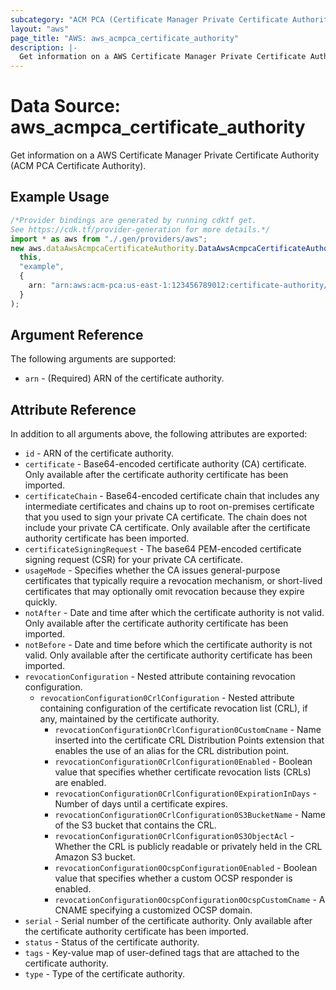 ```yaml
---
subcategory: "ACM PCA (Certificate Manager Private Certificate Authority)"
layout: "aws"
page_title: "AWS: aws_acmpca_certificate_authority"
description: |-
  Get information on a AWS Certificate Manager Private Certificate Authority
---
```


# Data Source: aws\_acmpca\_certificate\_authority

Get information on a AWS Certificate Manager Private Certificate Authority (ACM PCA Certificate Authority).

## Example Usage

```typescript
/*Provider bindings are generated by running cdktf get.
See https://cdk.tf/provider-generation for more details.*/
import * as aws from "./.gen/providers/aws";
new aws.dataAwsAcmpcaCertificateAuthority.DataAwsAcmpcaCertificateAuthority(
  this,
  "example",
  {
    arn: "arn:aws:acm-pca:us-east-1:123456789012:certificate-authority/12345678-1234-1234-1234-123456789012",
  }
);

```

## Argument Reference

The following arguments are supported:

* `arn` - (Required) ARN of the certificate authority.

## Attribute Reference

In addition to all arguments above, the following attributes are exported:

* `id` - ARN of the certificate authority.
* `certificate` - Base64-encoded certificate authority (CA) certificate. Only available after the certificate authority certificate has been imported.
* `certificateChain` - Base64-encoded certificate chain that includes any intermediate certificates and chains up to root on-premises certificate that you used to sign your private CA certificate. The chain does not include your private CA certificate. Only available after the certificate authority certificate has been imported.
* `certificateSigningRequest` - The base64 PEM-encoded certificate signing request (CSR) for your private CA certificate.
* `usageMode` - Specifies whether the CA issues general-purpose certificates that typically require a revocation mechanism, or short-lived certificates that may optionally omit revocation because they expire quickly.
* `notAfter` - Date and time after which the certificate authority is not valid. Only available after the certificate authority certificate has been imported.
* `notBefore` - Date and time before which the certificate authority is not valid. Only available after the certificate authority certificate has been imported.
* `revocationConfiguration` - Nested attribute containing revocation configuration.
  * `revocationConfiguration0CrlConfiguration` - Nested attribute containing configuration of the certificate revocation list (CRL), if any, maintained by the certificate authority.
    * `revocationConfiguration0CrlConfiguration0CustomCname` - Name inserted into the certificate CRL Distribution Points extension that enables the use of an alias for the CRL distribution point.
    * `revocationConfiguration0CrlConfiguration0Enabled` - Boolean value that specifies whether certificate revocation lists (CRLs) are enabled.
    * `revocationConfiguration0CrlConfiguration0ExpirationInDays` - Number of days until a certificate expires.
    * `revocationConfiguration0CrlConfiguration0S3BucketName` - Name of the S3 bucket that contains the CRL.
    * `revocationConfiguration0CrlConfiguration0S3ObjectAcl` - Whether the CRL is publicly readable or privately held in the CRL Amazon S3 bucket.
    * `revocationConfiguration0OcspConfiguration0Enabled` - Boolean value that specifies whether a custom OCSP responder is enabled.
    * `revocationConfiguration0OcspConfiguration0OcspCustomCname` - A CNAME specifying a customized OCSP domain.
* `serial` - Serial number of the certificate authority. Only available after the certificate authority certificate has been imported.
* `status` - Status of the certificate authority.
* `tags` - Key-value map of user-defined tags that are attached to the certificate authority.
* `type` - Type of the certificate authority.
